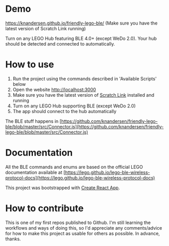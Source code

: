 # Demo

https://knandersen.github.io/friendly-lego-ble/ (Make sure you have the latest version of Scratch Link running)

Turn on any LEGO Hub featuring BLE 4.0+ (except WeDo 2.0). Your hub should be detected and connected to automatically.

# How to use

1. Run the project using the commands described in 'Available Scripts' below
2. Open the website [http://localhost:3000](http://localhost:3000)
3. Make sure you have the latest version of [Scratch Link](https://scratch.mit.edu/boost) installed and running
4. Turn on any LEGO Hub supporting BLE (except WeDo 2.0)
5. The app should connect to the hub automatically 

The BLE stuff happens in [https://github.com/knandersen/friendly-lego-ble/blob/master/src/Connector.js](https://github.com/knandersen/friendly-lego-ble/blob/master/src/Connector.js)

# Documentation

All the BLE commands and enums are based on the official LEGO documentation available at [https://lego.github.io/lego-ble-wireless-protocol-docs](https://lego.github.io/lego-ble-wireless-protocol-docs)

This project was bootstrapped with [Create React App](https://github.com/facebook/create-react-app).

# How to contribute

This is one of my first repos published to Github. I'm still learning the workflows and ways of doing this, so I'd appreciate any comments/advice for how to make this project as usable for others as possible. In advance, thanks.
